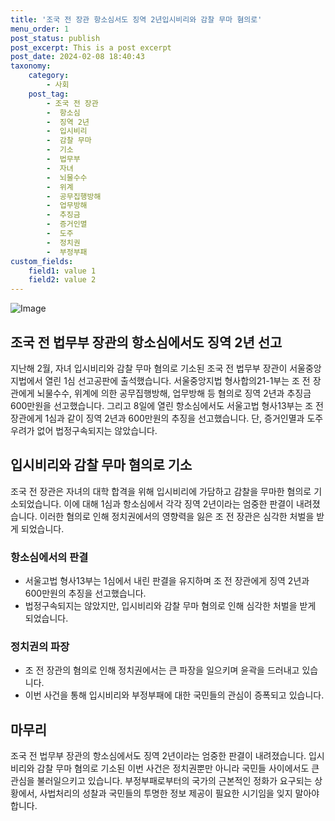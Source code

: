 ```yaml
---
title: '조국 전 장관 항소심서도 징역 2년입시비리와 감찰 무마 혐의로'
menu_order: 1
post_status: publish
post_excerpt: This is a post excerpt
post_date: 2024-02-08 18:40:43
taxonomy:
    category:
        - 사회
    post_tag:
        - 조국 전 장관
        -  항소심
        -  징역 2년
        -  입시비리
        -  감찰 무마
        -  기소
        -  법무부
        -  자녀
        -  뇌물수수
        -  위계
        -  공무집행방해
        -  업무방해
        -  추징금
        -  증거인멸
        -  도주
        -  정치권
        -  부정부패
custom_fields:
    field1: value 1
    field2: value 2
---
```


![Image](https://imgnews.pstatic.net/image/031/2024/02/08/0000811716_001_20240208152701072.jpg?type=w647)

## 조국 전 법무부 장관의 항소심에서도 징역 2년 선고
지난해 2월, 자녀 입시비리와 감찰 무마 혐의로 기소된 조국 전 법무부 장관이 서울중앙지법에서 열린 1심 선고공판에 출석했습니다. 서울중앙지법 형사합의21-1부는 조 전 장관에게 뇌물수수, 위계에 의한 공무집행방해, 업무방해 등 혐의로 징역 2년과 추징금 600만원을 선고했습니다. 그리고 8일에 열린 항소심에서도 서울고법 형사13부는 조 전 장관에게 1심과 같이 징역 2년과 600만원의 추징을 선고했습니다. 단, 증거인멸과 도주 우려가 없어 법정구속되지는 않았습니다.
## 입시비리와 감찰 무마 혐의로 기소
조국 전 장관은 자녀의 대학 합격을 위해 입시비리에 가담하고 감찰을 무마한 혐의로 기소되었습니다. 이에 대해 1심과 항소심에서 각각 징역 2년이라는 엄중한 판결이 내려졌습니다. 이러한 혐의로 인해 정치권에서의 영향력을 잃은 조 전 장관은 심각한 처벌을 받게 되었습니다.
### 항소심에서의 판결
- 서울고법 형사13부는 1심에서 내린 판결을 유지하며 조 전 장관에게 징역 2년과 600만원의 추징을 선고했습니다.
- 법정구속되지는 않았지만, 입시비리와 감찰 무마 혐의로 인해 심각한 처벌을 받게 되었습니다.
### 정치권의 파장
- 조 전 장관의 혐의로 인해 정치권에서는 큰 파장을 일으키며 윤곽을 드러내고 있습니다.
- 이번 사건을 통해 입시비리와 부정부패에 대한 국민들의 관심이 증폭되고 있습니다.
## 마무리
조국 전 법무부 장관의 항소심에서도 징역 2년이라는 엄중한 판결이 내려졌습니다. 입시비리와 감찰 무마 혐의로 기소된 이번 사건은 정치권뿐만 아니라 국민들 사이에서도 큰 관심을 불러일으키고 있습니다. 부정부패로부터의 국가의 근본적인 정화가 요구되는 상황에서, 사법처리의 성찰과 국민들의 투명한 정보 제공이 필요한 시기임을 잊지 말아야 합니다.
